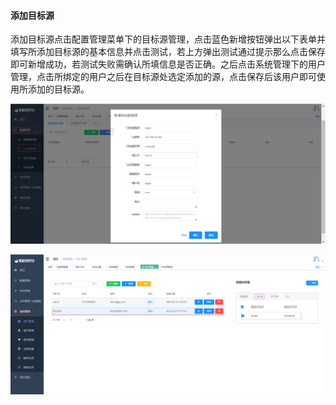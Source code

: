 

#### 			添加目标源

​	添加目标源点击配置管理菜单下的目标源管理，点击蓝色新增按钮弹出以下表单并填写所添加目标源的基本信息并点击测试，若上方弹出测试通过提示那么点击保存即可新增成功，若测试失败需确认所填信息是否正确。之后点击系统管理下的用户管理，点击所绑定的用户之后在目标源处选定添加的源，点击保存后该用户即可使用所添加的目标源。

![image-20230621132755714](../../images/whaleal-data/image-20230621132755714.png)

![image-20230621134140682](../../images/whaleal-data/image-20230621134140682.png)
